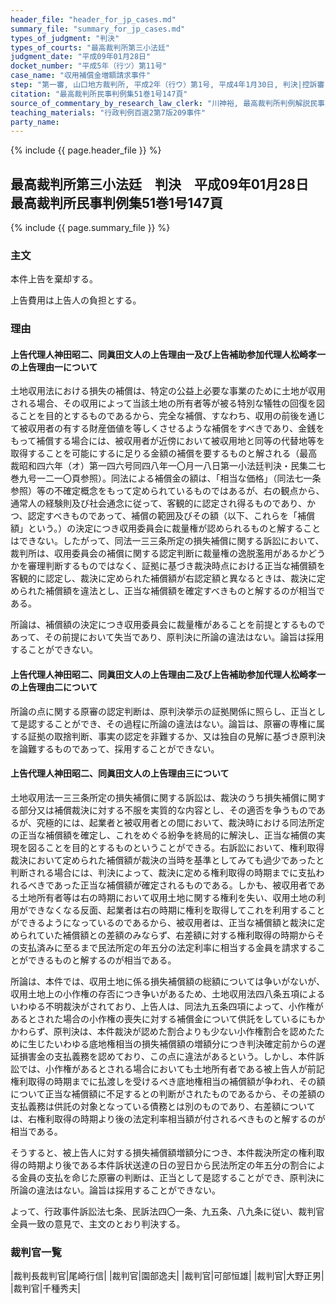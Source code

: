 ```yaml
---
header_file: "header_for_jp_cases.md"
summary_file: "summary_for_jp_cases.md"
types_of_judgment: "判決"
types_of_courts: "最高裁判所第三小法廷"
judgment_date: "平成09年01月28日"
docket_number: "平成5年（行ツ）第11号"
case_name: "収用補償金増額請求事件"
step: "第一審, 山口地方裁判所, 平成2年（行ウ）第1号, 平成4年1月30日, 判決|控訴審, 広島高等裁判所, 平成4年（行コ）第3号, 平成4年11月6日, 判決"
citation: "最高裁判所民事判例集51巻1号147頁"
source_of_commentary_by_research_law_clerk: "川神裕, 最高裁判所判例解説民事篇平成9年度92頁"
teaching_materials: "行政判例百選2第7版209事件"
party_name:
---
```


{% include {{ page.header_file }}  %}

## 最高裁判所第三小法廷　判決　平成09年01月28日　最高裁判所民事判例集51巻1号147頁

{% include {{ page.summary_file }}  %}












### 主文



本件上告を棄却する。

上告費用は上告人の負担とする。





### 理由



#### 上告代理人神田昭二、同眞田文人の上告理由一及び上告補助参加代理人松崎孝一の上告理由一について

土地収用法における損失の補償は、特定の公益上必要な事業のために土地が収用される場合、その収用によって当該土地の所有者等が被る特別な犠牲の回復を図ることを目的とするものであるから、完全な補償、すなわち、収用の前後を通じて被収用者の有する財産価値を等しくさせるような補償をすべきであり、金銭をもって補償する場合には、被収用者が近傍において被収用地と同等の代替地等を取得することを可能にするに足りる金額の補償を要するものと解される（最高裁昭和四六年（オ）第一四六号同四八年一〇月一八日第一小法廷判決・民集二七巻九号一二一〇頁参照）。同法による補償金の額は、「相当な価格」（同法七一条参照）等の不確定概念をもって定められているものではあるが、右の観点から、通常人の経験則及び社会通念に従って、客観的に認定され得るものであり、かつ、認定すべきものであって、補償の範囲及びその額（以下、これらを「補償額」という。）の決定につき収用委員会に裁量権が認められるものと解することはできない。したがって、同法一三三条所定の損失補償に関する訴訟において、裁判所は、収用委員会の補償に関する認定判断に裁量権の逸脱濫用があるかどうかを審理判断するものではなく、証拠に基づき裁決時点における正当な補償額を客観的に認定し、裁決に定められた補償額が右認定額と異なるときは、裁決に定められた補償額を違法とし、正当な補償額を確定すべきものと解するのが相当である。

所論は、補償額の決定につき収用委員会に裁量権があることを前提とするものであって、その前提において失当であり、原判決に所論の違法はない。論旨は採用することができない。

#### 上告代理人神田昭二、同眞田文人の上告理由二及び上告補助参加代理人松崎孝一の上告理由二について

所論の点に関する原審の認定判断は、原判決挙示の証拠関係に照らし、正当として是認することができ、その過程に所論の違法はない。論旨は、原審の専権に属する証拠の取捨判断、事実の認定を非難するか、又は独自の見解に基づき原判決を論難するものであって、採用することができない。

#### 上告代理人神田昭二、同眞田文人の上告理由三について

土地収用法一三三条所定の損失補償に関する訴訟は、裁決のうち損失補償に関する部分又は補償裁決に対する不服を実質的な内容とし、その適否を争うものであるが、究極的には、起業者と被収用者との間において、裁決時における同法所定の正当な補償額を確定し、これをめぐる紛争を終局的に解決し、正当な補償の実現を図ることを目的とするものということができる。右訴訟において、権利取得裁決において定められた補償額が裁決の当時を基準としてみても過少であったと判断される場合には、判決によって、裁決に定める権利取得の時期までに支払われるべきであった正当な補償額が確定されるものである。しかも、被収用者である土地所有者等は右の時期において収用土地に関する権利を失い、収用土地の利用ができなくなる反面、起業者は右の時期に権利を取得してこれを利用することができるようになっているのであるから、被収用者は、正当な補償額と裁決に定められていた補償額との差額のみならず、右差額に対する権利取得の時期からその支払済みに至るまで民法所定の年五分の法定利率に相当する金員を請求することができるものと解するのが相当である。

所論は、本件では、収用土地に係る損失補償額の総額については争いがないが、収用土地上の小作権の存否につき争いがあるため、土地収用法四八条五項によるいわゆる不明裁決がされており、上告人は、同法九五条四項によって、小作権があるとされた場合の小作権の喪失に対する補償金について供託をしているにもかかわらず、原判決は、本件裁決が認めた割合よりも少ない小作権割合を認めたために生じたいわゆる底地権相当の損失補償額の増額分につき判決確定前からの遅延損害金の支払義務を認めており、この点に違法があるという。しかし、本件訴訟では、小作権があるとされる場合においても土地所有者である被上告人が前記権利取得の時期までに払渡しを受けるべき底地権相当の補償額が争われ、その額について正当な補償額に不足するとの判断がされたものであるから、その差額の支払義務は供託の対象となっている債務とは別のものであり、右差額については、右権利取得の時期より後の法定利率相当額が付されるべきものと解するのが相当である。

そうすると、被上告人に対する損失補償額増額分につき、本件裁決所定の権利取得の時期より後である本件訴状送達の日の翌日から民法所定の年五分の割合による金員の支払を命じた原審の判断は、正当として是認することができ、原判決に所論の違法はない。論旨は採用することができない。

よって、行政事件訴訟法七条、民訴法四〇一条、九五条、八九条に従い、裁判官全員一致の意見で、主文のとおり判決する。

### 裁判官一覧

|裁判長裁判官|尾崎行信|
|裁判官|園部逸夫|
|裁判官|可部恒雄|
|裁判官|大野正男|
|裁判官|千種秀夫|







